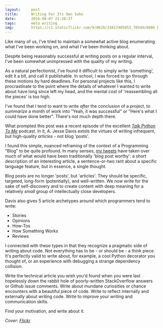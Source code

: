 ```yaml
---
layout:     post
title:      Writing For Its Own Sake
date:       2016-08-07 21:28:37
tags:       meta writing
img:        https://c1.staticflickr.com/9/8628/15817405853_f05d4c9686_k.jpg
---
```


Like many of us, I've tried to maintain a somewhat active blog enumerating what I've been working on, and what I've been thinking about.

Despite being reasonably successful at writing posts on a regular interval, I've been somewhat unimpressed with the quality of my writing.<!--break-->

As a natural perfectionist, I've found it difficult to simply write 'something', edit it a bit, and call it publishable. In school, I was forced to go through these motions by hard deadlines. For personal projects like this, I procrastinate to the point where the details of whatever I wanted to write about have long since left my head, and the mental cost of 'reassembling all the pieces' is too high.

I've found that I tend to want to write *after* the conclusion of a project, to *summarize* a month of work into "Yeah, it was successful" or "Here's what I could have done better". There's not much depth there.

What prompted this post was a recent episode of the excellent [*Talk Python To Me*](http://talkpython.fm) podcast. In it, A. Jesse Davis extols the virtues of writing infrequent, but high-quality *articles* - not blog 'posts'.

I found this simple, nuanced reframing of the context of a Programming "Blog" to be quite profound. In many senses, [my tweets](https://twitter.com/BenRCongdon) have taken over much of what would have been traditionally 'blog post worthy': a short description of an interesting article, a sentence-or-two rant about a specific language feature, but in essence, a single thought.

Blog posts are no longer 'posts', but 'articles'. They should be specific, targeted, long-form (potentially), and well-written. We now write for the sake of self-discovery and to create content with deep meaning for a relatively *small* group of intellectually close developers.

Davis also gives 5 article archetypes around which programmers tend to write:

* Stories
* Opinions
* How-Tos
* How Something Works
* Reviews

I connected with these types in that they recognize a pragmatic side of writing about code. Not everything has to be - or should be - a think piece. It's perfectly valid to write about, for example, a cool Python decorator you thought of, or an experience with debugging a strange dependency collision.

Write the technical article you wish you'd found when you were last hopelessly down the rabbit hole of poorly-written StackOverflow answers or Github issue comments. Write about mundane curiosities or chance encounters with a beautiful piece of code. Write to reflect internally and externally about writing code. Write to improve your writing and communication skills.

Find your motivation, and write about it.

*Cover: [Flickr](https://flic.kr/p/q6JkG2)*
